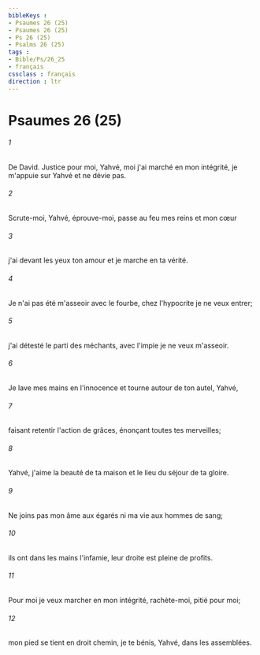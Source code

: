 ```yaml
---
bibleKeys : 
- Psaumes 26 (25)
- Psaumes 26 (25)
- Ps 26 (25)
- Psalms 26 (25)
tags : 
- Bible/Ps/26_25
- français
cssclass : français
direction : ltr
---
```


# Psaumes 26 (25)

###### 1
De David. Justice pour moi, Yahvé, moi j'ai marché en mon intégrité, je m'appuie sur Yahvé et ne dévie pas.
###### 2
Scrute-moi, Yahvé, éprouve-moi, passe au feu mes reins et mon cœur
###### 3
j'ai devant les yeux ton amour et je marche en ta vérité.
###### 4
Je n'ai pas été m'asseoir avec le fourbe, chez l'hypocrite je ne veux entrer;
###### 5
j'ai détesté le parti des méchants, avec l'impie je ne veux m'asseoir.
###### 6
Je lave mes mains en l'innocence et tourne autour de ton autel, Yahvé,
###### 7
faisant retentir l'action de grâces, énonçant toutes tes merveilles;
###### 8
Yahvé, j'aime la beauté de ta maison et le lieu du séjour de ta gloire.
###### 9
Ne joins pas mon âme aux égarés ni ma vie aux hommes de sang;
###### 10
ils ont dans les mains l'infamie, leur droite est pleine de profits.
###### 11
Pour moi je veux marcher en mon intégrité, rachète-moi, pitié pour moi;
###### 12
mon pied se tient en droit chemin, je te bénis, Yahvé, dans les assemblées.
